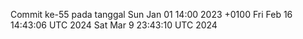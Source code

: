 Commit ke-55 pada tanggal Sun Jan 01 14:00 2023 +0100
Fri Feb 16 14:43:06 UTC 2024
Sat Mar  9 23:43:10 UTC 2024
